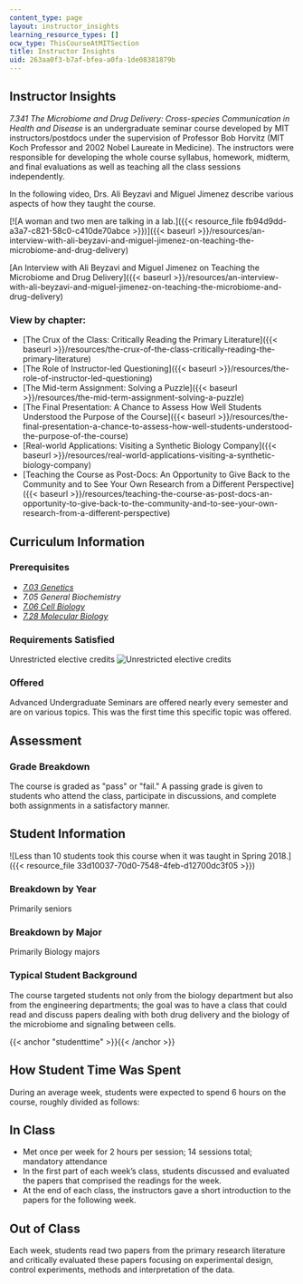 ```yaml
---
content_type: page
layout: instructor_insights
learning_resource_types: []
ocw_type: ThisCourseAtMITSection
title: Instructor Insights
uid: 263aa0f3-b7af-bfea-a0fa-1de08381879b
---
```


Instructor Insights
-------------------

_7.341 The Microbiome and Drug Delivery: Cross-species Communication in Health and Disease_ is an undergraduate seminar course developed by MIT instructors/postdocs under the supervision of Professor Bob Horvitz (MIT Koch Professor and 2002 Nobel Laureate in Medicine). The instructors were responsible for developing the whole course syllabus, homework, midterm, and final evaluations as well as teaching all the class sessions independently.

In the following video, Drs. Ali Beyzavi and Miguel Jimenez describe various aspects of how they taught the course.

[![A woman and two men are talking in a lab.]({{< resource_file fb94d9dd-a3a7-c821-58c0-c410de70abce >}})]({{< baseurl >}}/resources/an-interview-with-ali-beyzavi-and-miguel-jimenez-on-teaching-the-microbiome-and-drug-delivery)

[An Interview with Ali Beyzavi and Miguel Jimenez on Teaching the Microbiome and Drug Delivery]({{< baseurl >}}/resources/an-interview-with-ali-beyzavi-and-miguel-jimenez-on-teaching-the-microbiome-and-drug-delivery)

### View by chapter:

*   [The Crux of the Class: Critically Reading the Primary Literature]({{< baseurl >}}/resources/the-crux-of-the-class-critically-reading-the-primary-literature)
*   [The Role of Instructor-led Questioning]({{< baseurl >}}/resources/the-role-of-instructor-led-questioning)
*   [The Mid-term Assignment: Solving a Puzzle]({{< baseurl >}}/resources/the-mid-term-assignment-solving-a-puzzle)
*   [The Final Presentation: A Chance to Assess How Well Students Understood the Purpose of the Course]({{< baseurl >}}/resources/the-final-presentation-a-chance-to-assess-how-well-students-understood-the-purpose-of-the-course)
*   [Real-world Applications: Visiting a Synthetic Biology Company]({{< baseurl >}}/resources/real-world-applications-visiting-a-synthetic-biology-company)
*   [Teaching the Course as Post-Docs: An Opportunity to Give Back to the Community and to See Your Own Research from a Different Perspective]({{< baseurl >}}/resources/teaching-the-course-as-post-docs-an-opportunity-to-give-back-to-the-community-and-to-see-your-own-research-from-a-different-perspective)

Curriculum Information
----------------------

### Prerequisites

*   [_7.03 Genetics_](/courses/7-03-genetics-fall-2004/)
*   _7.05 General Biochemistry_
*   [_7.06 Cell Biology_](/courses/7-06-cell-biology-spring-2007/)
*   [_7.28 Molecular Biology_](/courses/7-28-molecular-biology-spring-2005/)

### Requirements Satisfied

Unrestricted elective credits ![Unrestricted elective credits](/images/educator/icon-question-unrestrict.png)

### Offered

Advanced Undergraduate Seminars are offered nearly every semester and are on various topics. This was the first time this specific topic was offered.

Assessment
----------

### Grade Breakdown

The course is graded as "pass" or "fail." A passing grade is given to students who attend the class, participate in discussions, and complete both assignments in a satisfactory manner.

Student Information
-------------------

![Less than 10 students took this course when it was taught in Spring 2018.]({{< resource_file 33d10037-70d0-7548-4feb-d12700dc3f05 >}})

### Breakdown by Year

Primarily seniors

### Breakdown by Major

Primarily Biology majors

### Typical Student Background

The course targeted students not only from the biology department but also from the engineering departments; the goal was to have a class that could read and discuss papers dealing with both drug delivery and the biology of the microbiome and signaling between cells.

{{< anchor "studenttime" >}}{{< /anchor >}}

How Student Time Was Spent
--------------------------

During an average week, students were expected to spend 6 hours on the course, roughly divided as follows:

In Class
--------

*   Met once per week for 2 hours per session; 14 sessions total; mandatory attendance
*   In the first part of each week’s class, students discussed and evaluated the papers that comprised the readings for the week.
*   At the end of each class, the instructors gave a short introduction to the papers for the following week.

Out of Class
------------

Each week, students read two papers from the primary research literature and critically evaluated these papers focusing on experimental design, control experiments, methods and interpretation of the data.